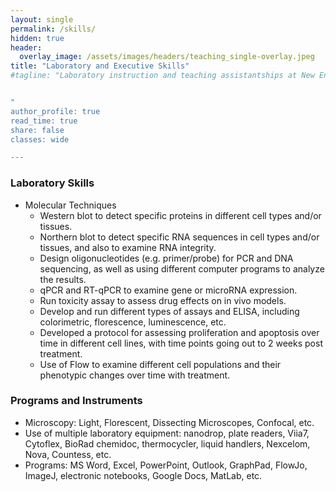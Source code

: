```yaml
---
layout: single
permalink: /skills/
hidden: true
header:
  overlay_image: /assets/images/headers/teaching_single-overlay.jpeg
title: "Laboratory and Executive Skills"
#tagline: "Laboratory instruction and teaching assistantships at New England Biolabs, Fordham University, and Smith College


"   
author_profile: true
read_time: true
share: false
classes: wide

---
```


### Laboratory Skills

- Molecular Techniques
  - Western blot to detect specific proteins in different cell types and/or tissues. 
  - Northern blot to detect specific RNA sequences in cell types and/or tissues, and also to examine RNA integrity. 
  - Design oligonucleotides (e.g. primer/probe) for PCR and DNA sequencing, as well as using different computer programs to analyze the results. 
  - qPCR and RT-qPCR to examine gene or microRNA expression. 
  - Run toxicity assay to assess drug effects on in vivo models. 
  - Develop and run different types of assays and ELISA, including colorimetric, florescence, luminescence, etc. 
  - Developed a protocol for assessing proliferation and apoptosis over time in different cell lines, with time points going out to 2 weeks post treatment. 
  - Use of Flow to examine different cell populations and their phenotypic changes over time with treatment.


### Programs and Instruments

- Microscopy: Light, Florescent, Dissecting Microscopes, Confocal, etc.
- Use of multiple laboratory equipment: nanodrop, plate readers, Viia7, Cytoflex, BioRad chemidoc, thermocycler, liquid handlers, Nexcelom, Nova, Countess, etc.
- Programs: MS Word, Excel, PowerPoint, Outlook, GraphPad, FlowJo, ImageJ, electronic notebooks, Google Docs, MatLab, etc.

